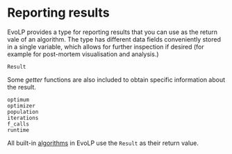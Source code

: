 # Reporting results

EvoLP provides a type for reporting results that you can use as the return vale of an algorithm.
The type has different data fields conveniently stored in a single variable, which allows for further inspection if desired (for example for post-mortem visualisation and analysis.)

```@docs
Result
```

Some _getter_ functions are also included to obtain specific information about the result.

```@docs
optimum
optimizer
population
iterations
f_calls
runtime
```

All built-in [algorithms](algorithms.md) in EvoLP use the `Result` as their return value.
